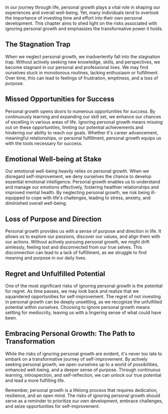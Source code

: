 
In our journey through life, personal growth plays a vital role in shaping our experiences and overall well-being. Yet, many individuals tend to overlook the importance of investing time and effort into their own personal development. This chapter aims to shed light on the risks associated with ignoring personal growth and emphasizes the transformative power it holds.

The Stagnation Trap
-------------------

When we neglect personal growth, we inadvertently fall into the stagnation trap. Without actively seeking new knowledge, skills, and perspectives, we become stagnant in our personal and professional lives. We may find ourselves stuck in monotonous routines, lacking enthusiasm or fulfillment. Over time, this can lead to feelings of frustration, emptiness, and a loss of purpose.

Missed Opportunities for Success
--------------------------------

Personal growth opens doors to numerous opportunities for success. By continuously learning and expanding our skill set, we enhance our chances of excelling in various areas of life. Ignoring personal growth means missing out on these opportunities, limiting our potential achievements and hindering our ability to reach our goals. Whether it's career advancement, meaningful relationships, or personal fulfillment, personal growth equips us with the tools necessary for success.

Emotional Well-being at Stake
-----------------------------

Our emotional well-being heavily relies on personal growth. When we disregard self-improvement, we deny ourselves the chance to develop essential emotional intelligence. Personal growth enables us to understand and manage our emotions effectively, fostering healthier relationships and improved mental health. By neglecting personal growth, we risk being ill-equipped to cope with life's challenges, leading to stress, anxiety, and diminished overall well-being.

Loss of Purpose and Direction
-----------------------------

Personal growth provides us with a sense of purpose and direction in life. It allows us to explore our passions, discover our values, and align them with our actions. Without actively pursuing personal growth, we might drift aimlessly, feeling lost and disconnected from our true selves. This disconnection can lead to a lack of fulfillment, as we struggle to find meaning and purpose in our daily lives.

Regret and Unfulfilled Potential
--------------------------------

One of the most significant risks of ignoring personal growth is the potential for regret. As time passes, we may look back and realize that we squandered opportunities for self-improvement. The regret of not investing in personal growth can be deeply unsettling, as we recognize the unfulfilled potential within ourselves. Choosing to ignore personal growth means settling for mediocrity, leaving us with a lingering sense of what could have been.

Embracing Personal Growth: The Path to Transformation
-----------------------------------------------------

While the risks of ignoring personal growth are evident, it's never too late to embark on a transformative journey of self-improvement. By actively seeking personal growth, we open ourselves up to a world of possibilities, enhanced well-being, and a deeper sense of purpose. Through continuous learning, introspection, and self-reflection, we can unlock our true potential and lead a more fulfilling life.

Remember, personal growth is a lifelong process that requires dedication, resilience, and an open mind. The risks of ignoring personal growth should serve as a reminder to prioritize our own development, embrace challenges, and seize opportunities for self-improvement.
